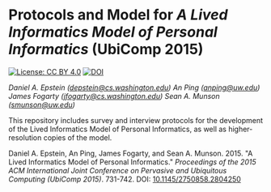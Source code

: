 # Protocols and Model for *A Lived Informatics Model of Personal Informatics* (UbiComp 2015)

[![License: CC BY 4.0](https://img.shields.io/badge/License-CC%20BY%204.0-lightgrey.svg)](https://creativecommons.org/licenses/by/4.0/)
[![DOI](https://img.shields.io/badge/DOI-10.1145%2F2750858.2804250-blue.svg)](https://doi.org/10.1145/2750858.2804250)

*Daniel A. Epstein ([depstein@cs.washington.edu](mailto:depstein@cs.washington.edu))*
*An Ping ([anping@uw.edu](mailto:anping@uw.edu))*
*James Fogarty ([jfogarty@cs.washington.edu](mailto:jfogarty@cs.washington.edu))*
*Sean A. Munson ([smunson@uw.edu](mailto:smunson@uw.edu))*

This repository includes survey and interview protocols for the development of the Lived Informatics Model of Personal Informatics, as well as higher-resolution copies of the model.

Daniel A. Epstein, An Ping, James Fogarty, and Sean A. Munson. 2015. "A Lived Informatics Model of Personal Informatics." *Proceedings of the 2015 ACM International Joint Conference on Pervasive and Ubiquitous Computing (UbiComp 2015)*. 731-742. DOI: [10.1145/2750858.2804250](https://doi.org/10.1145/2750858.2804250)